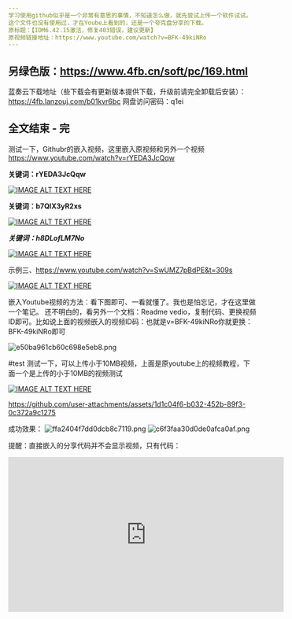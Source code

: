 ```yaml
---
学习使用github似乎是一个非常有意思的事情，不知道怎么做，就先尝试上传一个软件试试。
这个文件也没有使用过，才在Yoube上看到的，还是一个夸克盘分享的下载。
原标题：【IDM6.42.15激活，修复403错误，建议更新】
原视频链接地址：https://www.youtube.com/watch?v=BFK-49kiNRo
---
```

另绿色版：https://www.4fb.cn/soft/pc/169.html
---
蓝奏云下载地址（些下载会有更新版本提供下载，升级前请完全卸载后安装）：
https://4fb.lanzouj.com/b01kvr6bc
网盘访问密码：q1ei

全文结束 - 完
---

测试一下，Githubr的嵌入视频，这里嵌入原视频和另外一个视频
https://www.youtube.com/watch?v=rYEDA3JcQqw

**关键词：rYEDA3JcQqw**

[![IMAGE ALT TEXT HERE](https://img.youtube.com/vi/rYEDA3JcQqw/0.jpg)](https://www.youtube.com/watch?v=rYEDA3JcQqw)

**关键词：b7QlX3yR2xs**

[![IMAGE ALT TEXT HERE](https://img.youtube.com/vi/b7QlX3yR2xs/0.jpg)](https://www.youtube.com/watch?v=b7QlX3yR2xs)

***关键词：h8DLofLM7No***

[![IMAGE ALT TEXT HERE](https://img.youtube.com/vi/h8DLofLM7No/0.jpg)](https://www.youtube.com/watch?v=h8DLofLM7No)


示例三、https://www.youtube.com/watch?v=SwUMZ7pBdPE&t=309s

[![IMAGE ALT TEXT HERE](https://img.youtube.com/vi/SwUMZ7pBdPE/0.jpg)](https://www.youtube.com/watch?v=SwUMZ7pBdPE)

嵌入Youtube视频的方法：看下图即可、一看就懂了。我也是怕忘记，才在这里做一个笔记。
还不明白的，看另外一个文档：Readme vedio，复制代码、更换视频ID即可。比如说上面的视频嵌入的视频ID码：也就是v=BFK-49kiNRo你就更换：BFK-49kiNRo即可


![e50ba961cb60c698e5eb8.png](https://pic.gitme.us.kg/file/e50ba961cb60c698e5eb8.png)




#test
测试一下，可以上传小于10MB视频，上面是原youtube上的视频教程，下面一个是上传的小于10MB的视频测试



[![IMAGE ALT TEXT HERE](https://img.youtube.com/vi/nfWlot6h_JM/0.jpg)](https://www.youtube.com/watch?v=nfWlot6h_JM)


https://github.com/user-attachments/assets/1d1c04f6-b032-452b-89f3-0c372a9c1275

成功效果：
![ffa2404f7dd0dcb8c7119.png](https://pic.gitme.us.kg/file/ffa2404f7dd0dcb8c7119.png)
![c6f3faa30d0de0afca0af.png](https://pic.gitme.us.kg/file/c6f3faa30d0de0afca0af.png)

提醒：直接嵌入的分享代码并不会显示视频，只有代码：

<iframe width="560" height="315" src="https://www.youtube.com/embed/nfWlot6h_JM?si=R1NzvjRtLCMSb5zg" title="YouTube video player" frameborder="0" allow="accelerometer; autoplay; clipboard-write; encrypted-media; gyroscope; picture-in-picture; web-share" referrerpolicy="strict-origin-when-cross-origin" allowfullscreen></iframe>

